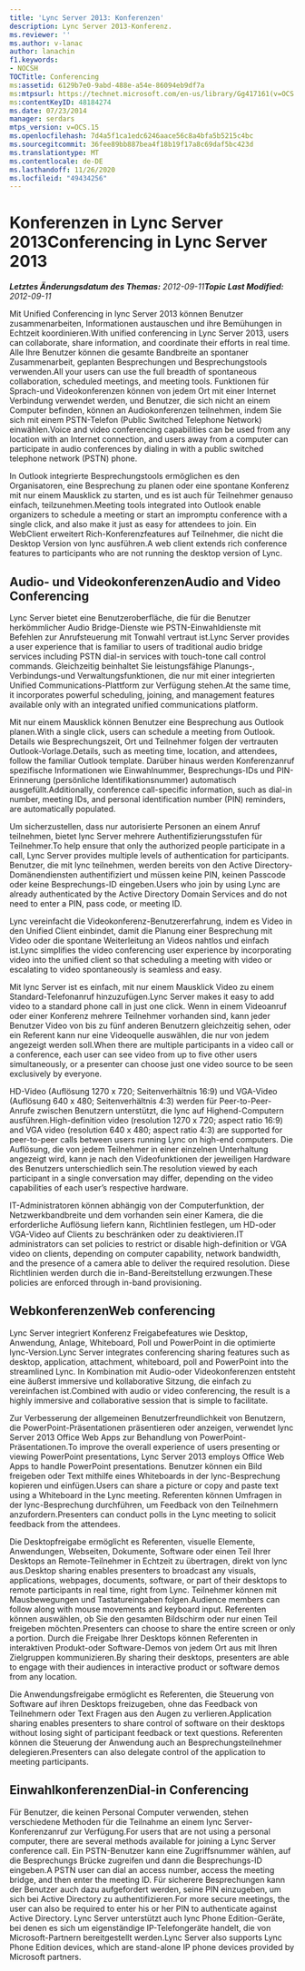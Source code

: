 ```yaml
---
title: 'Lync Server 2013: Konferenzen'
description: Lync Server 2013-Konferenz.
ms.reviewer: ''
ms.author: v-lanac
author: lanachin
f1.keywords:
- NOCSH
TOCTitle: Conferencing
ms:assetid: 6129b7e0-9abd-488e-a54e-86094eb9df7a
ms:mtpsurl: https://technet.microsoft.com/en-us/library/Gg417161(v=OCS.15)
ms:contentKeyID: 48184274
ms.date: 07/23/2014
manager: serdars
mtps_version: v=OCS.15
ms.openlocfilehash: 7d4a5f1ca1edc6246aace56c8a4bfa5b5215c4bc
ms.sourcegitcommit: 36fee89bb887bea4f18b19f17a8c69daf5bc423d
ms.translationtype: MT
ms.contentlocale: de-DE
ms.lasthandoff: 11/26/2020
ms.locfileid: "49434256"
---
```

# <a name="conferencing-in-lync-server-2013"></a><span data-ttu-id="15624-103">Konferenzen in Lync Server 2013</span><span class="sxs-lookup"><span data-stu-id="15624-103">Conferencing in Lync Server 2013</span></span>

<div data-xmlns="http://www.w3.org/1999/xhtml">

<div class="topic" data-xmlns="http://www.w3.org/1999/xhtml" data-msxsl="urn:schemas-microsoft-com:xslt" data-cs="https://msdn.microsoft.com/">

<div data-asp="https://msdn2.microsoft.com/asp">



</div>

<div id="mainSection">

<div id="mainBody"><span data-ttu-id="15624-104">

<span> </span></span><span class="sxs-lookup"><span data-stu-id="15624-104">

<span> </span></span></span>

<span data-ttu-id="15624-105">_**Letztes Änderungsdatum des Themas:** 2012-09-11_</span><span class="sxs-lookup"><span data-stu-id="15624-105">_**Topic Last Modified:** 2012-09-11_</span></span>

<span data-ttu-id="15624-106">Mit Unified Conferencing in lync Server 2013 können Benutzer zusammenarbeiten, Informationen austauschen und ihre Bemühungen in Echtzeit koordinieren.</span><span class="sxs-lookup"><span data-stu-id="15624-106">With unified conferencing in Lync Server 2013, users can collaborate, share information, and coordinate their efforts in real time.</span></span> <span data-ttu-id="15624-107">Alle Ihre Benutzer können die gesamte Bandbreite an spontaner Zusammenarbeit, geplanten Besprechungen und Besprechungstools verwenden.</span><span class="sxs-lookup"><span data-stu-id="15624-107">All your users can use the full breadth of spontaneous collaboration, scheduled meetings, and meeting tools.</span></span> <span data-ttu-id="15624-108">Funktionen für Sprach-und Videokonferenzen können von jedem Ort mit einer Internet Verbindung verwendet werden, und Benutzer, die sich nicht an einem Computer befinden, können an Audiokonferenzen teilnehmen, indem Sie sich mit einem PSTN-Telefon (Public Switched Telephone Network) einwählen.</span><span class="sxs-lookup"><span data-stu-id="15624-108">Voice and video conferencing capabilities can be used from any location with an Internet connection, and users away from a computer can participate in audio conferences by dialing in with a public switched telephone network (PSTN) phone.</span></span>

<span data-ttu-id="15624-109">In Outlook integrierte Besprechungstools ermöglichen es den Organisatoren, eine Besprechung zu planen oder eine spontane Konferenz mit nur einem Mausklick zu starten, und es ist auch für Teilnehmer genauso einfach, teilzunehmen.</span><span class="sxs-lookup"><span data-stu-id="15624-109">Meeting tools integrated into Outlook enable organizers to schedule a meeting or start an impromptu conference with a single click, and also make it just as easy for attendees to join.</span></span> <span data-ttu-id="15624-110">Ein WebClient erweitert Rich-Konferenzfeatures auf Teilnehmer, die nicht die Desktop Version von lync ausführen.</span><span class="sxs-lookup"><span data-stu-id="15624-110">A web client extends rich conference features to participants who are not running the desktop version of Lync.</span></span>

<div>

## <a name="audio-and-video-conferencing"></a><span data-ttu-id="15624-111">Audio- und Videokonferenzen</span><span class="sxs-lookup"><span data-stu-id="15624-111">Audio and Video Conferencing</span></span>

<span data-ttu-id="15624-112">Lync Server bietet eine Benutzeroberfläche, die für die Benutzer herkömmlicher Audio Bridge-Dienste wie PSTN-Einwahldienste mit Befehlen zur Anrufsteuerung mit Tonwahl vertraut ist.</span><span class="sxs-lookup"><span data-stu-id="15624-112">Lync Server provides a user experience that is familiar to users of traditional audio bridge services including PSTN dial-in services with touch-tone call control commands.</span></span> <span data-ttu-id="15624-113">Gleichzeitig beinhaltet Sie leistungsfähige Planungs-, Verbindungs-und Verwaltungsfunktionen, die nur mit einer integrierten Unified Communications-Plattform zur Verfügung stehen.</span><span class="sxs-lookup"><span data-stu-id="15624-113">At the same time, it incorporates powerful scheduling, joining, and management features available only with an integrated unified communications platform.</span></span>

<span data-ttu-id="15624-114">Mit nur einem Mausklick können Benutzer eine Besprechung aus Outlook planen.</span><span class="sxs-lookup"><span data-stu-id="15624-114">With a single click, users can schedule a meeting from Outlook.</span></span> <span data-ttu-id="15624-115">Details wie Besprechungszeit, Ort und Teilnehmer folgen der vertrauten Outlook-Vorlage.</span><span class="sxs-lookup"><span data-stu-id="15624-115">Details, such as meeting time, location, and attendees, follow the familiar Outlook template.</span></span> <span data-ttu-id="15624-116">Darüber hinaus werden Konferenzanruf spezifische Informationen wie Einwahlnummer, Besprechungs-IDs und PIN-Erinnerung (persönliche Identifikationsnummer) automatisch ausgefüllt.</span><span class="sxs-lookup"><span data-stu-id="15624-116">Additionally, conference call-specific information, such as dial-in number, meeting IDs, and personal identification number (PIN) reminders, are automatically populated.</span></span>

<span data-ttu-id="15624-117">Um sicherzustellen, dass nur autorisierte Personen an einem Anruf teilnehmen, bietet lync Server mehrere Authentifizierungsstufen für Teilnehmer.</span><span class="sxs-lookup"><span data-stu-id="15624-117">To help ensure that only the authorized people participate in a call, Lync Server provides multiple levels of authentication for participants.</span></span> <span data-ttu-id="15624-118">Benutzer, die mit lync teilnehmen, werden bereits von den Active Directory-Domänendiensten authentifiziert und müssen keine PIN, keinen Passcode oder keine Besprechungs-ID eingeben.</span><span class="sxs-lookup"><span data-stu-id="15624-118">Users who join by using Lync are already authenticated by the Active Directory Domain Services and do not need to enter a PIN, pass code, or meeting ID.</span></span>

<span data-ttu-id="15624-119">Lync vereinfacht die Videokonferenz-Benutzererfahrung, indem es Video in den Unified Client einbindet, damit die Planung einer Besprechung mit Video oder die spontane Weiterleitung an Videos nahtlos und einfach ist.</span><span class="sxs-lookup"><span data-stu-id="15624-119">Lync simplifies the video conferencing user experience by incorporating video into the unified client so that scheduling a meeting with video or escalating to video spontaneously is seamless and easy.</span></span>

<span data-ttu-id="15624-120">Mit lync Server ist es einfach, mit nur einem Mausklick Video zu einem Standard-Telefonanruf hinzuzufügen.</span><span class="sxs-lookup"><span data-stu-id="15624-120">Lync Server makes it easy to add video to a standard phone call in just one click.</span></span> <span data-ttu-id="15624-121">Wenn in einem Videoanruf oder einer Konferenz mehrere Teilnehmer vorhanden sind, kann jeder Benutzer Video von bis zu fünf anderen Benutzern gleichzeitig sehen, oder ein Referent kann nur eine Videoquelle auswählen, die nur von jedem angezeigt werden soll.</span><span class="sxs-lookup"><span data-stu-id="15624-121">When there are multiple participants in a video call or a conference, each user can see video from up to five other users simultaneously, or a presenter can choose just one video source to be seen exclusively by everyone.</span></span>

<span data-ttu-id="15624-122">HD-Video (Auflösung 1270 x 720; Seitenverhältnis 16:9) und VGA-Video (Auflösung 640 x 480; Seitenverhältnis 4:3) werden für Peer-to-Peer-Anrufe zwischen Benutzern unterstützt, die lync auf Highend-Computern ausführen.</span><span class="sxs-lookup"><span data-stu-id="15624-122">High-definition video (resolution 1270 x 720; aspect ratio 16:9) and VGA video (resolution 640 x 480; aspect ratio 4:3) are supported for peer-to-peer calls between users running Lync on high-end computers.</span></span> <span data-ttu-id="15624-123">Die Auflösung, die von jedem Teilnehmer in einer einzelnen Unterhaltung angezeigt wird, kann je nach den Videofunktionen der jeweiligen Hardware des Benutzers unterschiedlich sein.</span><span class="sxs-lookup"><span data-stu-id="15624-123">The resolution viewed by each participant in a single conversation may differ, depending on the video capabilities of each user’s respective hardware.</span></span>

<span data-ttu-id="15624-124">IT-Administratoren können abhängig von der Computerfunktion, der Netzwerkbandbreite und dem vorhanden sein einer Kamera, die die erforderliche Auflösung liefern kann, Richtlinien festlegen, um HD-oder VGA-Video auf Clients zu beschränken oder zu deaktivieren.</span><span class="sxs-lookup"><span data-stu-id="15624-124">IT administrators can set policies to restrict or disable high-definition or VGA video on clients, depending on computer capability, network bandwidth, and the presence of a camera able to deliver the required resolution.</span></span> <span data-ttu-id="15624-125">Diese Richtlinien werden durch die in-Band-Bereitstellung erzwungen.</span><span class="sxs-lookup"><span data-stu-id="15624-125">These policies are enforced through in-band provisioning.</span></span>

</div>

<div>

## <a name="web-conferencing"></a><span data-ttu-id="15624-126">Webkonferenzen</span><span class="sxs-lookup"><span data-stu-id="15624-126">Web conferencing</span></span>

<span data-ttu-id="15624-127">Lync Server integriert Konferenz Freigabefeatures wie Desktop, Anwendung, Anlage, Whiteboard, Poll und PowerPoint in die optimierte lync-Version.</span><span class="sxs-lookup"><span data-stu-id="15624-127">Lync Server integrates conferencing sharing features such as desktop, application, attachment, whiteboard, poll and PowerPoint into the streamlined Lync.</span></span> <span data-ttu-id="15624-128">In Kombination mit Audio-oder Videokonferenzen entsteht eine äußerst immersive und kollaborative Sitzung, die einfach zu vereinfachen ist.</span><span class="sxs-lookup"><span data-stu-id="15624-128">Combined with audio or video conferencing, the result is a highly immersive and collaborative session that is simple to facilitate.</span></span>

<span data-ttu-id="15624-129">Zur Verbesserung der allgemeinen Benutzerfreundlichkeit von Benutzern, die PowerPoint-Präsentationen präsentieren oder anzeigen, verwendet lync Server 2013 Office Web Apps zur Behandlung von PowerPoint-Präsentationen.</span><span class="sxs-lookup"><span data-stu-id="15624-129">To improve the overall experience of users presenting or viewing PowerPoint presentations, Lync Server 2013 employs Office Web Apps to handle PowerPoint presentations.</span></span> <span data-ttu-id="15624-130">Benutzer können ein Bild freigeben oder Text mithilfe eines Whiteboards in der lync-Besprechung kopieren und einfügen.</span><span class="sxs-lookup"><span data-stu-id="15624-130">Users can share a picture or copy and paste text using a Whiteboard in the Lync meeting.</span></span> <span data-ttu-id="15624-131">Referenten können Umfragen in der lync-Besprechung durchführen, um Feedback von den Teilnehmern anzufordern.</span><span class="sxs-lookup"><span data-stu-id="15624-131">Presenters can conduct polls in the Lync meeting to solicit feedback from the attendees.</span></span>

<span data-ttu-id="15624-132">Die Desktopfreigabe ermöglicht es Referenten, visuelle Elemente, Anwendungen, Webseiten, Dokumente, Software oder einen Teil Ihrer Desktops an Remote-Teilnehmer in Echtzeit zu übertragen, direkt von lync aus.</span><span class="sxs-lookup"><span data-stu-id="15624-132">Desktop sharing enables presenters to broadcast any visuals, applications, webpages, documents, software, or part of their desktops to remote participants in real time, right from Lync.</span></span> <span data-ttu-id="15624-133">Teilnehmer können mit Mausbewegungen und Tastatureingaben folgen.</span><span class="sxs-lookup"><span data-stu-id="15624-133">Audience members can follow along with mouse movements and keyboard input.</span></span> <span data-ttu-id="15624-134">Referenten können auswählen, ob Sie den gesamten Bildschirm oder nur einen Teil freigeben möchten.</span><span class="sxs-lookup"><span data-stu-id="15624-134">Presenters can choose to share the entire screen or only a portion.</span></span> <span data-ttu-id="15624-135">Durch die Freigabe Ihrer Desktops können Referenten in interaktiven Produkt-oder Software-Demos von jedem Ort aus mit Ihren Zielgruppen kommunizieren.</span><span class="sxs-lookup"><span data-stu-id="15624-135">By sharing their desktops, presenters are able to engage with their audiences in interactive product or software demos from any location.</span></span>

<span data-ttu-id="15624-136">Die Anwendungsfreigabe ermöglicht es Referenten, die Steuerung von Software auf ihren Desktops freizugeben, ohne das Feedback von Teilnehmern oder Text Fragen aus den Augen zu verlieren.</span><span class="sxs-lookup"><span data-stu-id="15624-136">Application sharing enables presenters to share control of software on their desktops without losing sight of participant feedback or text questions.</span></span> <span data-ttu-id="15624-137">Referenten können die Steuerung der Anwendung auch an Besprechungsteilnehmer delegieren.</span><span class="sxs-lookup"><span data-stu-id="15624-137">Presenters can also delegate control of the application to meeting participants.</span></span>

</div>

<div>

## <a name="dial-in-conferencing"></a><span data-ttu-id="15624-138">Einwahlkonferenzen</span><span class="sxs-lookup"><span data-stu-id="15624-138">Dial-in Conferencing</span></span>

<span data-ttu-id="15624-139">Für Benutzer, die keinen Personal Computer verwenden, stehen verschiedene Methoden für die Teilnahme an einem lync Server-Konferenzanruf zur Verfügung.</span><span class="sxs-lookup"><span data-stu-id="15624-139">For users that are not using a personal computer, there are several methods available for joining a Lync Server conference call.</span></span> <span data-ttu-id="15624-140">Ein PSTN-Benutzer kann eine Zugriffsnummer wählen, auf die Besprechungs Brücke zugreifen und dann die Besprechungs-ID eingeben.</span><span class="sxs-lookup"><span data-stu-id="15624-140">A PSTN user can dial an access number, access the meeting bridge, and then enter the meeting ID.</span></span> <span data-ttu-id="15624-141">Für sicherere Besprechungen kann der Benutzer auch dazu aufgefordert werden, seine PIN einzugeben, um sich bei Active Directory zu authentifizieren.</span><span class="sxs-lookup"><span data-stu-id="15624-141">For more secure meetings, the user can also be required to enter his or her PIN to authenticate against Active Directory.</span></span> <span data-ttu-id="15624-142">Lync Server unterstützt auch lync Phone Edition-Geräte, bei denen es sich um eigenständige IP-Telefongeräte handelt, die von Microsoft-Partnern bereitgestellt werden.</span><span class="sxs-lookup"><span data-stu-id="15624-142">Lync Server also supports Lync Phone Edition devices, which are stand-alone IP phone devices provided by Microsoft partners.</span></span>

<span data-ttu-id="15624-143"></div>

</div>

<span> </span>

</div>

</div>

</span><span class="sxs-lookup"><span data-stu-id="15624-143"></div>

</div>

<span> </span>

</div>

</div>

</span></span></div>

